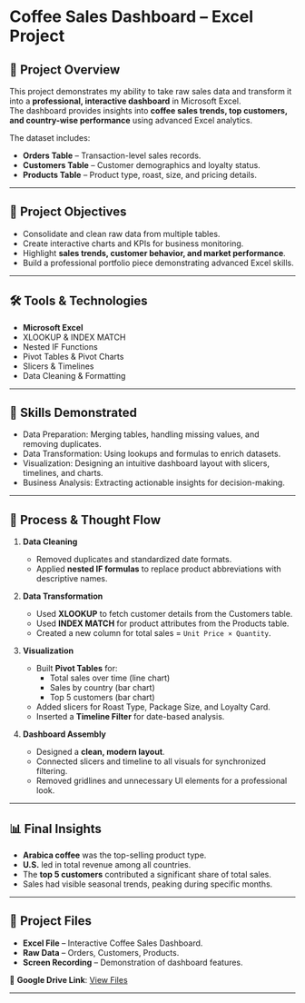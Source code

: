 # Coffee Sales Dashboard – Excel Project

## 📌 Project Overview
This project demonstrates my ability to take raw sales data and transform it into a **professional, interactive dashboard** in Microsoft Excel.  
The dashboard provides insights into **coffee sales trends, top customers, and country-wise performance** using advanced Excel analytics.

The dataset includes:
- **Orders Table** – Transaction-level sales records.
- **Customers Table** – Customer demographics and loyalty status.
- **Products Table** – Product type, roast, size, and pricing details.

---

## 🎯 Project Objectives
- Consolidate and clean raw data from multiple tables.
- Create interactive charts and KPIs for business monitoring.
- Highlight **sales trends, customer behavior, and market performance**.
- Build a professional portfolio piece demonstrating advanced Excel skills.

---

## 🛠 Tools & Technologies
- **Microsoft Excel**
- XLOOKUP & INDEX MATCH
- Nested IF Functions
- Pivot Tables & Pivot Charts
- Slicers & Timelines
- Data Cleaning & Formatting

---

## 🧠 Skills Demonstrated
- Data Preparation: Merging tables, handling missing values, and removing duplicates.
- Data Transformation: Using lookups and formulas to enrich datasets.
- Visualization: Designing an intuitive dashboard layout with slicers, timelines, and charts.
- Business Analysis: Extracting actionable insights for decision-making.

---

## 🔄 Process & Thought Flow
1. **Data Cleaning**
   - Removed duplicates and standardized date formats.
   - Applied **nested IF formulas** to replace product abbreviations with descriptive names.
   
2. **Data Transformation**
   - Used **XLOOKUP** to fetch customer details from the Customers table.
   - Used **INDEX MATCH** for product attributes from the Products table.
   - Created a new column for total sales = `Unit Price × Quantity`.

3. **Visualization**
   - Built **Pivot Tables** for:
     - Total sales over time (line chart)
     - Sales by country (bar chart)
     - Top 5 customers (bar chart)
   - Added slicers for Roast Type, Package Size, and Loyalty Card.
   - Inserted a **Timeline Filter** for date-based analysis.

4. **Dashboard Assembly**
   - Designed a **clean, modern layout**.
   - Connected slicers and timeline to all visuals for synchronized filtering.
   - Removed gridlines and unnecessary UI elements for a professional look.

---

## 📊 Final Insights
- **Arabica coffee** was the top-selling product type.
- **U.S.** led in total revenue among all countries.
- The **top 5 customers** contributed a significant share of total sales.
- Sales had visible seasonal trends, peaking during specific months.

---

## 📂 Project Files
- **Excel File** – Interactive Coffee Sales Dashboard.
- **Raw Data** – Orders, Customers, Products.
- **Screen Recording** – Demonstration of dashboard features.

📎 **Google Drive Link**: [View Files](https://drive.google.com/)  

---
